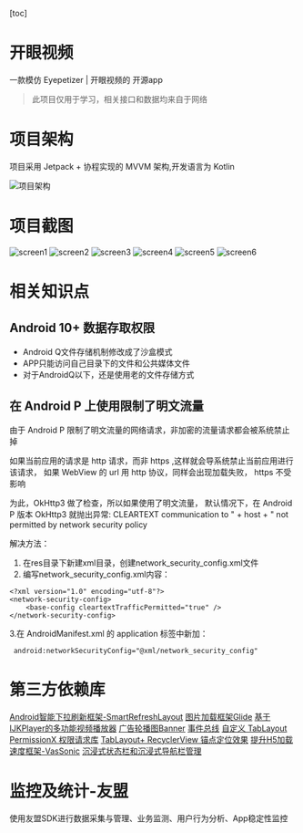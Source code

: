[toc]

# 开眼视频

一款模仿 Eyepetizer | 开眼视频的 开源app


> 此项目仅用于学习，相关接口和数据均来自于网络


# 项目架构

项目采用 Jetpack + 协程实现的 MVVM 架构,开发语言为 Kotlin 


![项目架构](/pic/architecture.png)


# 项目截图
![screen1](/pic/screen1.jpg)
![screen2](/pic/screen2.jpg)
![screen3](/pic/screen3.jpg)
![screen4](/pic/screen4.jpg)
![screen5](/pic/screen5.jpg)
![screen6](/pic/screen6.jpg)


# 相关知识点

## Android 10+ 数据存取权限

- Android Q文件存储机制修改成了沙盒模式
- APP只能访问自己目录下的文件和公共媒体文件
- 对于AndroidQ以下，还是使用老的文件存储方式


## 在 Android P 上使用限制了明文流量

由于 Android P 限制了明文流量的网络请求，非加密的流量请求都会被系统禁止掉

如果当前应用的请求是 http 请求，而非 https ,这样就会导系统禁止当前应用进行该请求，
如果 WebView 的 url 用 http 协议，同样会出现加载失败，
https 不受影响

为此，OkHttp3 做了检查，所以如果使用了明文流量，
默认情况下，在 Android P 版本 OkHttp3 就抛出异常:
 CLEARTEXT communication to " + host + " not permitted by network security policy


解决方法：
1. 在res目录下新建xml目录，创建network_security_config.xml文件
2. 编写network_security_config.xml内容：
```
<?xml version="1.0" encoding="utf-8"?>
<network-security-config>
    <base-config cleartextTrafficPermitted="true" />
</network-security-config>
```
3.在 AndroidManifest.xml 的 application 标签中新加：
```
 android:networkSecurityConfig="@xml/network_security_config"
```


# 第三方依赖库

[Android智能下拉刷新框架-SmartRefreshLayout](https://github.com/scwang90/SmartRefreshLayout)
[图片加载框架Glide](https://github.com/gyf-dev/ImmersionBar)
[基于IJKPlayer的多功能视频播放器](https://github.com/CarGuo/GSYVideoPlayer)
[广告轮播图Banner](https://github.com/youth5201314/banner)
[事件总线](https://github.com/greenrobot/EventBus)
[自定义 TabLayout](https://github.com/LillteZheng/FlowHelper)
[PermissionX 权限请求库](https://github.com/guolindev/PermissionX)
[TabLayout+ RecyclerView 锚点定位效果](https://github.com/KailuZhang/TabLayoutMediator2)
[提升H5加载速度框架-VasSonic](https://github.com/Tencent/VasSonic)
[沉浸式状态栏和沉浸式导航栏管理](https://github.com/gyf-dev/ImmersionBar)


# 监控及统计-友盟
使用友盟SDK进行数据采集与管理、业务监测、用户行为分析、App稳定性监控